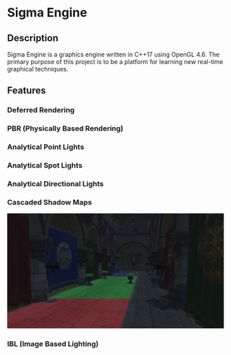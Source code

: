 # Sigma Engine
## Description
Sigma Engine is a graphics engine written in C++17 using OpenGL 4.6. The primary purpose of this project is to be a platform for learning new real-time graphical techniques.
## Features
### Deferred Rendering
### PBR (Physically Based Rendering)
### Analytical Point Lights
### Analytical Spot Lights
### Analytical Directional Lights
### Cascaded Shadow Maps
![Alt text](screenshots/cascaded_shadow_maps.png?raw=true "Cascaded Shadow Maps")
### IBL (Image Based Lighting)
